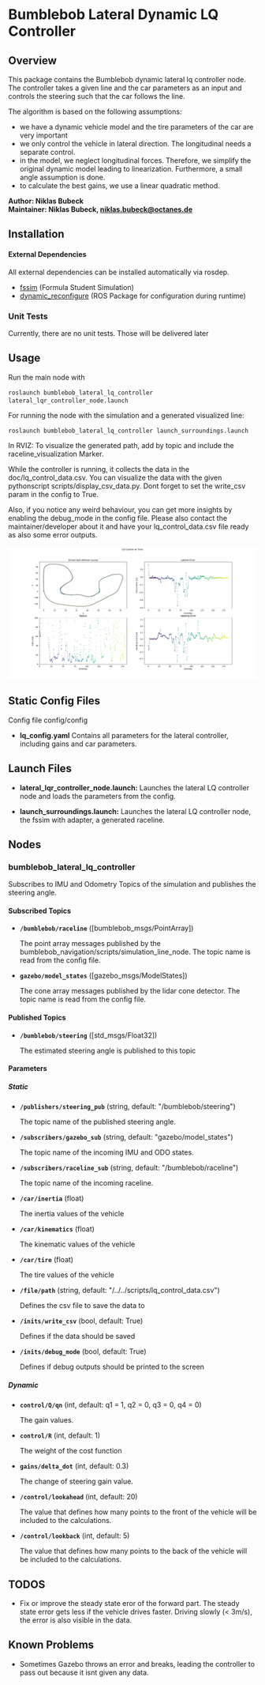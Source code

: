 # Bumblebob Lateral Dynamic LQ Controller

## Overview

This package contains the Bumblebob dynamic lateral lq controller node. The controller takes a given line and the car parameters as an input and controls the steering such that the car follows the line. 

The algorithm is based on the following assumptions:
 - we have a dynamic vehicle model and the tire parameters of the car are very important
 - we only control the vehicle in lateral direction. The longitudinal needs a separate control. 
 - in the model, we neglect longitudinal forces. Therefore, we simplify the original dynamic model leading to linearization. Furthermore, a small angle assumption is done.
 - to calculate the best gains, we use a linear quadratic method.




**Author: Niklas Bubeck <br />
Maintainer: Niklas Bubeck, niklas.bubeck@octanes.de**

## Installation

#### External Dependencies

All external dependencies can be installed automatically via rosdep.

- [fssim] (Formula Student Simulation)
- [dynamic_reconfigure] (ROS Package for configuration during runtime)


### Unit Tests

Currently, there are no unit tests. Those will be delivered later

## Usage

Run the main node with

	roslaunch bumblebob_lateral_lq_controller lateral_lqr_controller_node.launch

For running the node with the simulation and a generated visualized line:

	roslaunch bumblebob_lateral_lq_controller launch_surroundings.launch

In RVIZ: To visualize the generated path, add by topic and include the raceline_visualization Marker. 

While the controller is running, it collects the data in the doc/lq_control_data.csv. You can visualize the data with the given pythonscript scripts/display_csv_data.py. Dont forget to set the write_csv param in the config to True.

Also, if you notice any weird behaviour, you can get more insights by enabling the debug_mode in the config file. Please also contact the maintainer/developer about it and have your lq_control_data.csv file ready as also some error outputs. 

![data_visualizer](doc/lq7.png)


## Static Config Files

Config file config/config

* **lq_config.yaml** Contains all parameters for the lateral controller, including gains and car parameters.

## Launch Files

* **lateral_lqr_controller_node.launch:** Launches the lateral LQ controller node and loads the parameters from the config.

* **launch_surroundings.launch:** Launches the lateral LQ controller node, the fssim with adapter, a generated raceline.


## Nodes

### bumblebob_lateral_lq_controller

Subscribes to IMU and Odometry Topics of the simulation and publishes the steering angle.

#### Subscribed Topics

* **`/bumblebob/raceline`** ([bumblebob_msgs/PointArray])

	The point array messages published by the bumblebob_navigation/scripts/simulation_line_node. The topic name is read from the config file.

* **`gazebo/model_states`** ([gazebo_msgs/ModelStates])

	The cone array messages published by the lidar cone detector. The topic name is read from the config file.

#### Published Topics

* **`/bumblebob/steering`** ([std_msgs/Float32])

	The estimated steering angle is published to this topic

#### Parameters

##### Static
* **`/publishers/steering_pub`** (string, default: "/bumblebob/steering")

	The topic name of the published steering angle.

* **`/subscribers/gazebo_sub`** (string, default: "gazebo/model_states")

	The topic name of the incoming IMU and ODO states.

* **`/subscribers/raceline_sub`** (string, default: "/bumblebob/raceline")

    The topic name of the incoming raceline.

* **`/car/inertia`** (float)

    The inertia values of the vehicle

* **`/car/kinematics`** (float)

    The kinematic values of the vehicle

* **`/car/tire`** (float)

    The tire values of the vehicle

* **`/file/path`** (string, default: "/../../scripts/lq_control_data.csv")

    Defines the csv file to save the data to

* **`/inits/write_csv`** (bool, default: True)

    Defines if the data should be saved

* **`/inits/debug_mode`** (bool, default: True)

    Defines if debug outputs should be printed to the screen



##### Dynamic
* **`control/Q/qn`** (int, default: q1 = 1, q2 = 0, q3 = 0, q4 = 0)

	The gain values.

* **`control/R`** (int, default: 1)

	The weight of the cost function

* **`gains/delta_dot`** (int, default: 0.3)

    The change of steering gain value.

* **`/control/lookahead`** (int, default: 20)

    The value that defines how many points to the front of the vehicle will be included to the calculations.

* **`/control/lookback`** (int, default: 5)

    The value that defines how many points to the back of the vehicle will be included to the calculations.


## TODOS
* Fix or improve the steady state eror of the forward part. The steady state error gets less if the vehicle drives faster. Driving slowly (< 3m/s), the error is also visible in the data.

## Known Problems 
* Sometimes Gazebo throws an error and breaks, leading the controller to pass out because it isnt given any data. 
 
[dynamic_reconfigure]: http://wiki.ros.org/dynamic_reconfigure
[Fssim]: https://github.com/AMZ-Driverless/fssim
